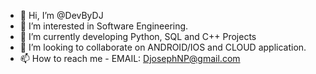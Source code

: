 - 👋 Hi, I’m @DevByDJ
- 👀 I’m interested in Software Engineering.
- 🌱 I’m currently developing Python, SQL and C++ Projects
- 💞️ I’m looking to collaborate on ANDROID/IOS and CLOUD application.
- 📫 How to reach me - EMAIL: DjosephNP@gmail.com

<!---
DevByDJ/DevByDJ is a ✨ special ✨ repository because its `README.md` (this file) appears on your GitHub profile.
You can click the Preview link to take a look at your changes.
--->

